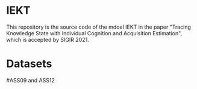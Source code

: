 # IEKT
This repository is the source code of the mdoel IEKT in the paper "Tracing Knowledge State with Individual Cognition and Acquisition Estimation", which is accepted by SIGIR 2021.
# Datasets
  #ASS09 and ASS12
